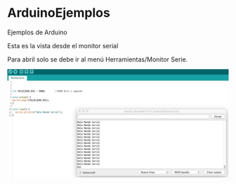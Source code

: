 # ArduinoEjemplos
Ejemplos de Arduino


Esta es la vista desde el monitor serial

Para abril solo se debe ir al menú Herramientas/Monitor Serie.

<img src="/MonitorSerial/MonitorSerial.jpeg"/>

